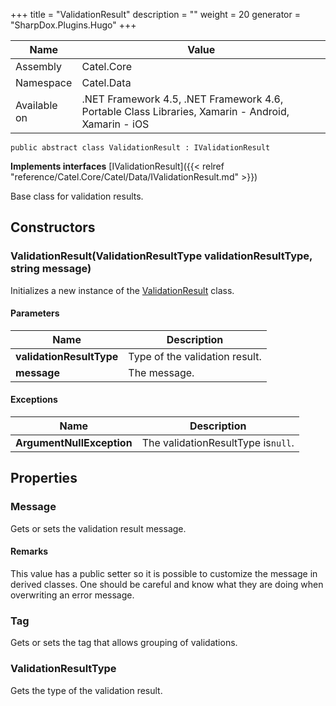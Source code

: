 

+++
title = "ValidationResult" 
description = ""
weight = 20
generator = "SharpDox.Plugins.Hugo"
+++

Name|Value
---|---
Assembly|Catel.Core
Namespace|Catel.Data
Available on|.NET Framework 4.5, .NET Framework 4.6, Portable Class Libraries, Xamarin - Android, Xamarin - iOS

```
public abstract class ValidationResult : IValidationResult
```

**Implements interfaces**
[IValidationResult]({{&lt; relref "reference/Catel.Core/Catel/Data/IValidationResult.md" &gt;}})

Base class for validation results.

## Constructors

### ValidationResult(ValidationResultType validationResultType, string message)

Initializes a new instance of the [ValidationResult](#) class.

#### Parameters

Name|Description
---|---
**validationResultType**|Type of the validation result.
**message**|The message.

#### Exceptions

Name|Description
---|---
**ArgumentNullException**|The validationResultType is`null`.

## Properties

### Message

Gets or sets the validation result message.

#### Remarks

This value has a public setter so it is possible to customize the message in derived classes. One should be careful and know what they are doing when overwriting an error message.

### Tag

Gets or sets the tag that allows grouping of validations.

### ValidationResultType

Gets the type of the validation result.

